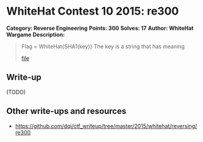 # WhiteHat Contest 10 2015: re300

**Category: Reverse Engineering**
**Points: 300**
**Solves: 17**
**Author: WhiteHat Wargame**
**Description:**

> Flag = WhiteHat{SHA1(key)}
> The key is a string that has meaning
>
> [file](re300_7cb9f7846b7425cb6532fd55fb4b6b76.zip)

## Write-up

(TODO)

## Other write-ups and resources

* <https://github.com/dqi/ctf_writeup/tree/master/2015/whitehat/reversing/re300> 
